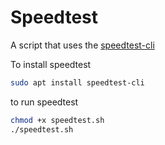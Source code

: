 # Speedtest

A script that uses the [speedtest-cli][1]

To install speedtest

```bash
sudo apt install speedtest-cli
```

to run speedtest

```bash
chmod +x speedtest.sh
./speedtest.sh
```

[1]: https://github.com/sivel/speedtest-cli
